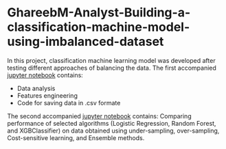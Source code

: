 # GhareebM-Analyst-Building-a-classification-machine-model-using-imbalanced-dataset

In this project, classification machine learning model was developed after testing different approaches of balancing the data.
The first accompanied [jupyter notebook]( https://github.com/GhareebM-Analyst/GhareebM-Analyst-Building-a-classification-machine-model-using-imbalanced-dataset/blob/main/Data-processing.ipynb) contains:
-	Data analysis
-	Features engineering
-	Code for saving data in .csv formate


The second accompanied [jupyter notebook]( https://github.com/GhareebM-Analyst/GhareebM-Analyst-Building-a-classification-machine-model-using-imbalanced-dataset/blob/main/Modeling.ipynb) contains:
Comparing performance of selected algorithms  (Logistic Regression, Random Forest, and XGBClassifier) on data obtained using under-sampling, over-sampling, Cost-sensitive learning, and Ensemble methods.
